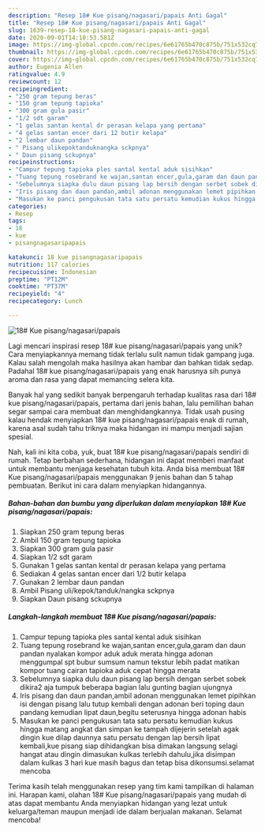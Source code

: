 ```yaml
---
description: "Resep 18# Kue pisang/nagasari/papais Anti Gagal"
title: "Resep 18# Kue pisang/nagasari/papais Anti Gagal"
slug: 1639-resep-18-kue-pisang-nagasari-papais-anti-gagal
date: 2020-09-01T14:10:53.581Z
image: https://img-global.cpcdn.com/recipes/6e61765b470c875b/751x532cq70/18-kue-pisangnagasaripapais-foto-resep-utama.jpg
thumbnail: https://img-global.cpcdn.com/recipes/6e61765b470c875b/751x532cq70/18-kue-pisangnagasaripapais-foto-resep-utama.jpg
cover: https://img-global.cpcdn.com/recipes/6e61765b470c875b/751x532cq70/18-kue-pisangnagasaripapais-foto-resep-utama.jpg
author: Eugenia Allen
ratingvalue: 4.9
reviewcount: 12
recipeingredient:
- "250 gram tepung beras"
- "150 gram tepung tapioka"
- "300 gram gula pasir"
- "1/2 sdt garam"
- "1 gelas santan kental dr perasan kelapa yang pertama"
- "4 gelas santan encer dari 12 butir kelapa"
- "2 lembar daun pandan"
- " Pisang ulikepoktanduknangka sckpnya"
- " Daun pisang sckupnya"
recipeinstructions:
- "Campur tepung tapioka ples santal kental aduk sisihkan"
- "Tuang tepung rosebrand ke wajan,santan encer,gula,garam dan daun pandan nyalakan kompor aduk aduk merata hingga adonan menggumpal spt bubur sumsum namun tekstur lebih padat matikan kompor tuang cairan tapioka aduk cepat hingga merata"
- "Sebelumnya siapka dulu daun pisang lap bersih dengan serbet sobek dikira2 aja tumpuk beberapa bagian lalu gunting bagian ujungnya"
- "Iris pisang dan daun pandan,ambil adonan menggunakan lemet pipihkan isi dengan pisang lalu tutup kembali dengan adonan beri toping daun pandang kemudian lipat daun,begitu seterusnya hingga adonan habis"
- "Masukan ke panci pengukusan tata satu persatu kemudian kukus hingga matang angkat dan simpan ke tampah dijejerin setelah agak dingin kue dilap daunnya satu persatu dengan lap bersih lipat kembali,kue pisang siap dihidangkan bisa dimakan langsung selagi hangat atau dingin dimasukan kulkas terlebih dahulu,jika disimpan dalam kulkas 3 hari kue masih bagus dan tetap bisa dikonsumsi.selamat mencoba"
categories:
- Resep
tags:
- 18
- kue
- pisangnagasaripapais

katakunci: 18 kue pisangnagasaripapais 
nutrition: 117 calories
recipecuisine: Indonesian
preptime: "PT12M"
cooktime: "PT37M"
recipeyield: "4"
recipecategory: Lunch

---
```



![18# Kue pisang/nagasari/papais](https://img-global.cpcdn.com/recipes/6e61765b470c875b/751x532cq70/18-kue-pisangnagasaripapais-foto-resep-utama.jpg)

Lagi mencari inspirasi resep 18# kue pisang/nagasari/papais yang unik? Cara menyiapkannya memang tidak terlalu sulit namun tidak gampang juga. Kalau salah mengolah maka hasilnya akan hambar dan bahkan tidak sedap. Padahal 18# kue pisang/nagasari/papais yang enak harusnya sih punya aroma dan rasa yang dapat memancing selera kita.



Banyak hal yang sedikit banyak berpengaruh terhadap kualitas rasa dari 18# kue pisang/nagasari/papais, pertama dari jenis bahan, lalu pemilihan bahan segar sampai cara membuat dan menghidangkannya. Tidak usah pusing kalau hendak menyiapkan 18# kue pisang/nagasari/papais enak di rumah, karena asal sudah tahu triknya maka hidangan ini mampu menjadi sajian spesial.


Nah, kali ini kita coba, yuk, buat 18# kue pisang/nagasari/papais sendiri di rumah. Tetap berbahan sederhana, hidangan ini dapat memberi manfaat untuk membantu menjaga kesehatan tubuh kita. Anda bisa membuat 18# Kue pisang/nagasari/papais menggunakan 9 jenis bahan dan 5 tahap pembuatan. Berikut ini cara dalam menyiapkan hidangannya.

<!--inarticleads1-->

##### Bahan-bahan dan bumbu yang diperlukan dalam menyiapkan 18# Kue pisang/nagasari/papais:

1. Siapkan 250 gram tepung beras
1. Ambil 150 gram tepung tapioka
1. Siapkan 300 gram gula pasir
1. Siapkan 1/2 sdt garam
1. Gunakan 1 gelas santan kental dr perasan kelapa yang pertama
1. Sediakan 4 gelas santan encer dari 1/2 butir kelapa
1. Gunakan 2 lembar daun pandan
1. Ambil  Pisang uli/kepok/tanduk/nangka sckpnya
1. Siapkan  Daun pisang sckupnya




<!--inarticleads2-->

##### Langkah-langkah membuat 18# Kue pisang/nagasari/papais:

1. Campur tepung tapioka ples santal kental aduk sisihkan
1. Tuang tepung rosebrand ke wajan,santan encer,gula,garam dan daun pandan nyalakan kompor aduk aduk merata hingga adonan menggumpal spt bubur sumsum namun tekstur lebih padat matikan kompor tuang cairan tapioka aduk cepat hingga merata
1. Sebelumnya siapka dulu daun pisang lap bersih dengan serbet sobek dikira2 aja tumpuk beberapa bagian lalu gunting bagian ujungnya
1. Iris pisang dan daun pandan,ambil adonan menggunakan lemet pipihkan isi dengan pisang lalu tutup kembali dengan adonan beri toping daun pandang kemudian lipat daun,begitu seterusnya hingga adonan habis
1. Masukan ke panci pengukusan tata satu persatu kemudian kukus hingga matang angkat dan simpan ke tampah dijejerin setelah agak dingin kue dilap daunnya satu persatu dengan lap bersih lipat kembali,kue pisang siap dihidangkan bisa dimakan langsung selagi hangat atau dingin dimasukan kulkas terlebih dahulu,jika disimpan dalam kulkas 3 hari kue masih bagus dan tetap bisa dikonsumsi.selamat mencoba




Terima kasih telah menggunakan resep yang tim kami tampilkan di halaman ini. Harapan kami, olahan 18# Kue pisang/nagasari/papais yang mudah di atas dapat membantu Anda menyiapkan hidangan yang lezat untuk keluarga/teman maupun menjadi ide dalam berjualan makanan. Selamat mencoba!
